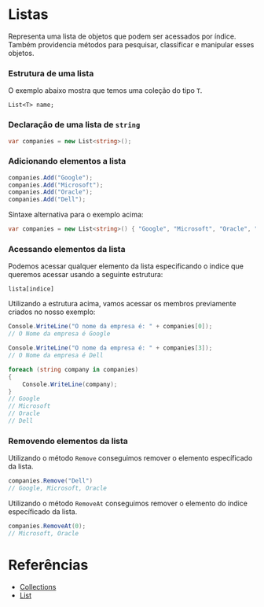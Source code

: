 # Listas

Representa uma lista de objetos que podem ser acessados por índice. Também providencia métodos para pesquisar, classificar e manipular esses objetos.

### Estrutura de uma lista
O exemplo abaixo mostra que temos uma coleção do tipo `T`.
```
List<T> name;
```

### Declaração de uma lista de `string`
```C#
var companies = new List<string>();
```

### Adicionando elementos a lista
```C#
companies.Add("Google");
companies.Add("Microsoft");
companies.Add("Oracle");
companies.Add("Dell");
```

Sintaxe alternativa para o exemplo acima:
```C#
var companies = new List<string>() { "Google", "Microsoft", "Oracle", "Dell"}
```

### Acessando elementos da lista
Podemos acessar qualquer elemento da lista especificando o indice que queremos acessar usando a seguinte estrutura:
```
lista[indice]
```

Utilizando a estrutura acima, vamos acessar os membros previamente criados no nosso exemplo:
```C#
Console.WriteLine("O nome da empresa é: " + companies[0]);
// O Nome da empresa é Google

Console.WriteLine("O nome da empresa é: " + companies[3]);
// O Nome da empresa é Dell

foreach (string company in companies)
{
    Console.WriteLine(company);
}
// Google
// Microsoft
// Oracle
// Dell
```

### Removendo elementos da lista
Utilizando o método `Remove` conseguimos remover o elemento específicado da lista.
```C#
companies.Remove("Dell")
// Google, Microsoft, Oracle
```

Utilizando o método `RemoveAt` conseguimos remover o elemento do índice específicado da lista.
```C#
companies.RemoveAt(0);
// Microsoft, Oracle
```


# Referências

* [Collections](https://docs.microsoft.com/en-us/dotnet/csharp/programming-guide/concepts/collections)
* [List<T>](https://docs.microsoft.com/en-us/dotnet/api/system.collections.generic.list-1?view=netcore-3.1)